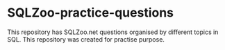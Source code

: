 # SQLZoo-practice-questions
This repository has SQLZoo.net questions organised by different topics in SQL. This repository was created for practise purpose.
